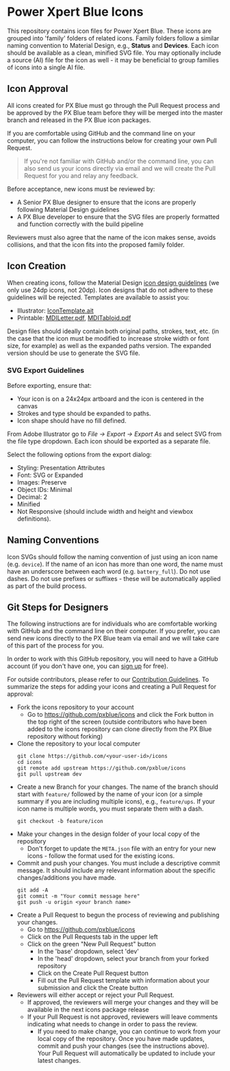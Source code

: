# Power Xpert Blue Icons

This repository contains icon files for Power Xpert Blue. These icons are grouped into 'family' folders of related icons. Family folders follow a similar naming convention to Material Design, e.g., **Status** and **Devices**. Each icon should be available as a clean, minified SVG file. You may optionally include a source (AI) file for the icon as well - it may be beneficial to group families of icons into a single AI file.

## Icon Approval

All icons created for PX Blue must go through the Pull Request process and be approved by the PX Blue team before they will be merged into the master branch and released in the PX Blue icon packages. 

If you are comfortable using GitHub and the command line on your computer, you can follow the instructions below for creating your own Pull Request. 

> If you're not familiar with GitHub and/or the command line, you can also send us your icons directly via email and we will create the Pull Request for you and relay any feedback.

Before acceptance, new icons must be reviewed by:
- A Senior PX Blue designer to ensure that the icons are properly following Material Design guidelines
- A PX Blue developer to ensure that the SVG files are properly formatted and function correctly with the build pipeline

Reviewers must also agree that the name of the icon makes sense, avoids collisions, and that the icon fits into the proposed family folder.

## Icon Creation

When creating icons, follow the Material Design [icon design guidelines](https://material.io/design/iconography/system-icons.html) (we only use 24dp icons, not 20dp). Icon designs that do not adhere to these guidelines will be rejected. Templates are available to assist you:
-   Illustrator: [IconTemplate.ait](https://github.com/pxblue/icons/raw/master/design/IconTemplate.ait)
-   Printable: [MDILetter.pdf](https://github.com/pxblue/icons/raw/master/design/MDILetter.pdf), [MDITabloid.pdf](https://github.com/pxblue/icons/raw/master/design/MDITabloid.pdf)

Design files should ideally contain both original paths, strokes, text, etc. (in the case that the icon must be modified to increase stroke width or font size, for example) as well as the expanded paths version. The expanded version should be use to generate the SVG file.

### SVG Export Guidelines
Before exporting, ensure that:
-   Your icon is on a 24x24px artboard and the icon is centered in the canvas
-   Strokes and type should be expanded to paths.
-   Icon shape should have no fill defined.

From Adobe Illustrator go to _File -> Export -> Export As_ and select SVG from the file type dropdown. Each icon should be exported as a separate file. 

Select the following options from the export dialog:
-   Styling: Presentation Attributes
-   Font: SVG or Expanded
-   Images: Preserve
-   Object IDs: Minimal
-   Decimal: 2
-   Minified
-   Not Responsive (should include width and height and viewbox definitions).

## Naming Conventions

Icon SVGs should follow the naming convention of just using an icon name (e.g. `device`). If the name of an icon has more than one word, the name must have an underscore between each word (e.g. `battery_full`). Do not use dashes. Do not use prefixes or suffixes - these will be automatically applied as part of the build process.


## Git Steps for Designers
The following instructions are for individuals who are comfortable working with GitHub and the command line on their computer. If you prefer, you can send new icons directly to the PX Blue team via email and we will take care of this part of the process for you.

In order to work with this GitHub repository, you will need to have a GitHub account (if you don't have one, you can [sign up](https://github.com/join?ref_cta=Sign+up&ref_loc=header+logged+out&ref_page=%2F&source=header-home) for free).

For outside contributors, please refer to our [Contribution Guidelines](https://github.com/pxblue/.github/blob/master/CONTRIBUTING.md#get-started). To summarize the steps for adding your icons and creating a Pull Request for approval:
- Fork the icons repository to your account
    - Go to https://github.com/pxblue/icons and click the Fork button in the top right of the screen (outside contributors who have been added to the icons repository can clone directly from the PX Blue repository without forking)
- Clone the repository to your local computer
    ```
    git clone https://github.com/<your-user-id>/icons
    cd icons
    git remote add upstream https://github.com/pxblue/icons
    git pull upstream dev
    ```
-   Create a new Branch for your changes. The name of the branch should start with `feature/` followed by the name of your icon (or a simple summary if you are including multiple icons), e.g., `feature/ups`. If your icon name is multiple words, you must separate them with a dash.
    ```
    git checkout -b feature/icon
    ```
- Make your changes in the design folder of your local copy of the repository
    - Don't forget to update the `META.json` file with an entry for your new icons - follow the format used for the existing icons.
- Commit and push your changes. You must include a descriptive commit message. It should include any relevant information about the specific changes/additions you have made.
    ```
    git add -A
    git commit -m "Your commit message here"
    git push -u origin <your branch name>
    ```  
-   Create a Pull Request to begun the process of reviewing and publishing your changes.
    - Go to https://github.com/pxblue/icons
    - Click on the Pull Requests tab in the upper left
    - Click on the green "New Pull Request" button
        - In the 'base' dropdown, select 'dev'
        - In the 'head' dropdown, select your branch from your forked repository
        - Click on the Create Pull Request button
        - Fill out the Pull Request template with information about your submission and click the Create button
- Reviewers will either accept or reject your Pull Request.
    -   If approved, the reviewers will merge your changes and they will be available in the next icons package release
    -   If your Pull Request is not approved, reviewers will leave comments indicating what needs to change in order to pass the review.
        - If you need to make change, you can continue to work from your local copy of the repository. Once you have made updates, commit and push your changes (see the instructions above). Your Pull Request will automatically be updated to include your latest changes.
